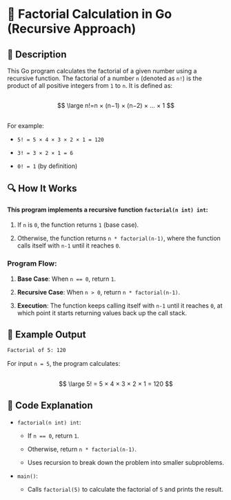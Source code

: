 # 📌 Factorial Calculation in Go (Recursive Approach)

## 🚀 Description
This Go program calculates the factorial of a given number using a recursive function. The factorial of a number `n` (denoted as `n!`) is the product of all positive integers from `1` to `n`. It is defined as:
##
$$
\large n!=n × (n−1) × (n−2) × ... × 1
$$
##
For example:

- `5! = 5 × 4 × 3 × 2 × 1 = 120`

- `3! = 3 × 2 × 1 = 6`

- `0! = 1` (by definition)

## 🔍 How It Works
#### This program implements a recursive function `factorial(n int) int`:

1. If `n` is `0`, the function returns `1` (base case).

1. Otherwise, the function returns `n * factorial(n-1)`, where the function calls itself with `n-1` until it reaches `0`.

### Program Flow:
1. **Base Case**: When `n == 0`, return `1`.

2. **Recursive Case**: When `n > 0`, return `n * factorial(n-1)`.

3. **Execution**: The function keeps calling itself with `n-1` until it reaches `0`, at which point it starts returning values back up the call stack.

## 🎯 Example Output
```sh
Factorial of 5: 120
```
For input `n = 5`, the program calculates:

##
$$
\large 5! = 5 × 4 × 3 × 2 × 1 = 120
$$
##


## 📝 Code Explanation
- `factorial(n int) int`:

    - If `n == 0`, return `1`.

    - Otherwise, return `n * factorial(n-1)`.

    - Uses recursion to break down the problem into smaller subproblems.

- `main()`:

    - Calls `factorial(5)` to calculate the factorial of `5` and prints the result.
